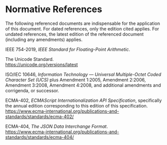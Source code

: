 # Normative References
  <p>The following referenced documents are indispensable for the application of this document. For dated references, only the edition cited applies. For undated references, the latest edition of the referenced document (including any amendments) applies.</p>
  <p>IEEE 754-2019, <i>IEEE Standard for Floating-Point Arithmetic</i>.</p>
  <p>
    The Unicode Standard.<br>
    <a href="https://unicode.org/versions/latest">https://unicode.org/versions/latest</a>
  </p>
  <p>ISO/IEC 10646, <i>Information Technology — Universal Multiple-Octet Coded Character Set (UCS)</i> plus Amendment 1:2005, Amendment 2:2006, Amendment 3:2008, Amendment 4:2008, and additional amendments and corrigenda, or successor.</p>
  <p>
    ECMA-402, <i>ECMAScript Internationalization API Specification</i>, specifically the annual edition corresponding to this edition of this specification.<br>
    <a href="https://www.ecma-international.org/publications-and-standards/standards/ecma-402/">https://www.ecma-international.org/publications-and-standards/standards/ecma-402/</a>
  </p>
  <p>
    ECMA-404, <i>The JSON Data Interchange Format</i>.<br>
    <a href="https://www.ecma-international.org/publications-and-standards/standards/ecma-404/">https://www.ecma-international.org/publications-and-standards/standards/ecma-404/</a>
  </p>

<h1 id="sec-overview"></h1>
